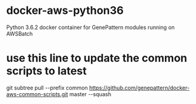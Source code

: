 # docker-aws-python36
Python 3.6.2 docker container for GenePattern modules running on AWSBatch

# use this line to update the common scripts to latest 
   git subtree pull --prefix common https://github.com/genepattern/docker-aws-common-scripts.git master --squash




